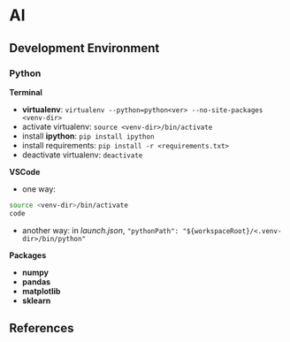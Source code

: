 # AI
 
## Development Environment

### Python

__Terminal__
* __virtualenv__: ```virtualenv --python=python<ver> --no-site-packages <venv-dir>```
* activate virtualenv: ```source <venv-dir>/bin/activate```
* install __ipython__: ```pip install ipython```
* install requirements: ```pip install -r <requirements.txt>```
* deactivate virtualenv: ```deactivate```

__VSCode__
* one way: 
```sh
source <venv-dir>/bin/activate
code
```
* another way: in _launch.json_,  ```"pythonPath": "${workspaceRoot}/<.venv-dir>/bin/python"```

__Packages__
* __numpy__
* __pandas__
* __matplotlib__
* __sklearn__

## References

